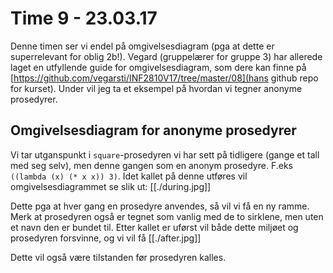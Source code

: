 # Time 9 - 23.03.17
Denne timen ser vi endel på omgivelsesdiagram (pga at dette er superrelevant for oblig 2b!). Vegard (gruppelærer for gruppe 3) har allerede laget en utfyllende guide for omgivelsesdiagram, som dere kan finne på [https://github.com/vegarsti/INF2810V17/tree/master/08](hans github repo for kurset). Under vil jeg ta et eksempel på hvordan vi tegner anonyme prosedyrer. 


## Omgivelsesdiagram for anonyme prosedyrer
Vi tar utganspunkt i `square`-prosedyren vi har sett på tidligere (gange et tall med seg selv), men denne gangen som en anonym prosedyre. F.eks `((lambda (x) (* x x)) 3)`. Idet kallet på denne utføres vil omgivelsesdiagrammet se slik ut:
[[./during.jpg]]

Dette pga at hver gang en prosedyre anvendes, så vil vi få en ny ramme. Merk at prosedyren også er tegnet som vanlig med de to sirklene, men uten et navn den er bundet til. Etter kallet er uførst vil både dette miljøet og prosedyren forsvinne, og vi vil få
[[./after.jpg]]

Dette vil også være tilstanden før prosedyren kalles.
